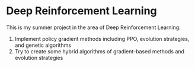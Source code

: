 # Deep Reinforcement Learning
This is my summer project in the area of Deep Reinforcement Learning:
1. Implement policy gradient methods including PPO, evolution strategies, and genetic algorithms
2. Try to create some hybrid algorithms of gradient-based methods and evolution strategies
